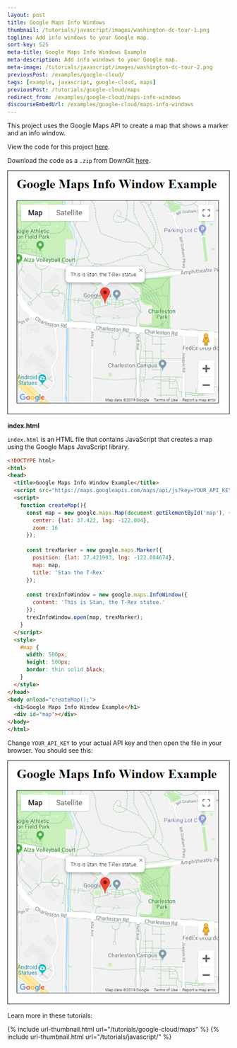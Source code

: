 ```yaml
---
layout: post
title: Google Maps Info Windows
thumbnail: /tutorials/javascript/images/washington-dc-tour-1.png
tagline: Add info windows to your Google map.
sort-key: 525
meta-title: Google Maps Info Windows Example
meta-description: Add info windows to your Google map.
meta-image: /tutorials/javascript/images/washington-dc-tour-2.png
previousPost: /examples/google-cloud/
tags: [example, javascript, google-cloud, maps]
previousPost: /tutorials/google-cloud/maps
redirect_from: /examples/google-cloud/maps-info-windows
discourseEmbedUrl: /examples/google-cloud/maps-info-windows
---
```


This project uses the Google Maps API to create a map that shows a marker and an info window.

View the code for this project [here](https://github.com/KevinWorkman/HappyCoding/tree/gh-pages/tutorials/google-cloud/google-cloud-example-projects/maps-info-windows).

Download the code as a `.zip` from DownGit [here](https://downgit.github.io/#/home?url=https://github.com/KevinWorkman/HappyCoding/tree/gh-pages/tutorials/google-cloud/google-cloud-example-projects/maps-info-windows).

![google map](/tutorials/google-cloud/google-cloud-example-projects/maps-info-windows/screenshot.png)

**index.html**

 `index.html` is an HTML file that contains JavaScript that creates a map using the Google Maps JavaScript library.

```html
<!DOCTYPE html>
<html>
<head>
  <title>Google Maps Info Window Example</title>
  <script src="https://maps.googleapis.com/maps/api/js?key=YOUR_API_KEY"></script>
  <script>
    function createMap(){
      const map = new google.maps.Map(document.getElementById('map'), {
        center: {lat: 37.422, lng: -122.084},
        zoom: 16
      });

      const trexMarker = new google.maps.Marker({
        position: {lat: 37.421903, lng: -122.084674},
        map: map,
        title: 'Stan the T-Rex'
      });

      const trexInfoWindow = new google.maps.InfoWindow({
        content: 'This is Stan, the T-Rex statue.'
      });
      trexInfoWindow.open(map, trexMarker);
    }
  </script>
  <style>
    #map {
      width: 500px;
      height: 500px;
      border: thin solid black;
    }
  </style>
</head>
<body onload="createMap();">
  <h1>Google Maps Info Window Example</h1>
  <div id="map"></div>
</body>
</html>
```

Change `YOUR_API_KEY` to your actual API key and then open the file in your browser. You should see this:

![google tour map](/tutorials/google-cloud/google-cloud-example-projects/maps-info-windows/screenshot.png)

Learn more in these tutorials:

{% include url-thumbnail.html url="/tutorials/google-cloud/maps" %}
{% include url-thumbnail.html url="/tutorials/javascript/" %}
